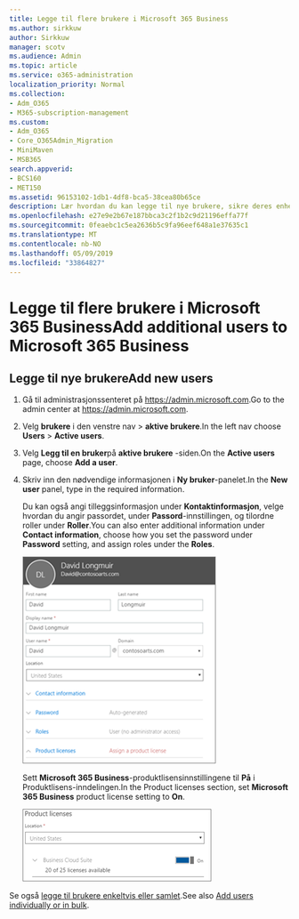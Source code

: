 ```yaml
---
title: Legge til flere brukere i Microsoft 365 Business
ms.author: sirkkuw
author: Sirkkuw
manager: scotv
ms.audience: Admin
ms.topic: article
ms.service: o365-administration
localization_priority: Normal
ms.collection:
- Adm_O365
- M365-subscription-management
ms.custom:
- Adm_O365
- Core_O365Admin_Migration
- MiniMaven
- MSB365
search.appverid:
- BCS160
- MET150
ms.assetid: 96153102-1db1-4df8-bca5-38cea80b65ce
description: Lær hvordan du kan legge til nye brukere, sikre deres enheter og tilordne roller i Microsoft 365 Business.
ms.openlocfilehash: e27e9e2b67e187bbca3c2f1b2c9d21196effa77f
ms.sourcegitcommit: 0feaebc1c5ea2636b5c9fa96eef648a1e37635c1
ms.translationtype: MT
ms.contentlocale: nb-NO
ms.lasthandoff: 05/09/2019
ms.locfileid: "33864827"
---
```

# <a name="add-additional-users-to-microsoft-365-business"></a><span data-ttu-id="4d218-103">Legge til flere brukere i Microsoft 365 Business</span><span class="sxs-lookup"><span data-stu-id="4d218-103">Add additional users to Microsoft 365 Business</span></span>

## <a name="add-new-users"></a><span data-ttu-id="4d218-104">Legge til nye brukere</span><span class="sxs-lookup"><span data-stu-id="4d218-104">Add new users</span></span>

1. <span data-ttu-id="4d218-105">Gå til administrasjonssenteret på <a href="https://go.microsoft.com/fwlink/p/?linkid=837890" target="_blank">https://admin.microsoft.com</a>.</span><span class="sxs-lookup"><span data-stu-id="4d218-105">Go to the admin center at <a href="https://go.microsoft.com/fwlink/p/?linkid=837890" target="_blank">https://admin.microsoft.com</a>.</span></span> 
2. <span data-ttu-id="4d218-106">Velg **brukere** i den venstre nav \> **aktive brukere**.</span><span class="sxs-lookup"><span data-stu-id="4d218-106">In the left nav choose **Users** \> **Active users**.</span></span>
1. <span data-ttu-id="4d218-107">Velg **Legg til en bruker**på **aktive brukere** -siden.</span><span class="sxs-lookup"><span data-stu-id="4d218-107">On the **Active users** page, choose **Add a user**.</span></span>
 4. <span data-ttu-id="4d218-108">Skriv inn den nødvendige informasjonen i **Ny bruker**-panelet.</span><span class="sxs-lookup"><span data-stu-id="4d218-108">In the **New user** panel, type in the required information.</span></span> 
  
    <span data-ttu-id="4d218-109">Du kan også angi tilleggsinformasjon under **Kontaktinformasjon**, velge hvordan du angir passordet, under **Passord**-innstillingen, og tilordne roller under **Roller**.</span><span class="sxs-lookup"><span data-stu-id="4d218-109">You can also enter additional information under **Contact information**, choose how you set the password under **Password** setting, and assign roles under the **Roles**.</span></span>
      
    ![Enter user information in the New user card](media/f04d39ca-48be-4868-8330-8552a4754c8b.png)
      
    <span data-ttu-id="4d218-111">Sett **Microsoft 365 Business**-produktlisensinnstillingene til **På** i Produktlisens-inndelingen.</span><span class="sxs-lookup"><span data-stu-id="4d218-111">In the Product licenses section, set **Microsoft 365 Business** product license setting to **On**.</span></span>
      
    ![Set the license setting to On position](media/7404f7f7-93bc-44a3-9ffb-4208b5b17402.png)
  
<span data-ttu-id="4d218-113">Se også [legge til brukere enkeltvis eller samlet](https://docs.microsoft.com/office365/admin/add-users/add-users).</span><span class="sxs-lookup"><span data-stu-id="4d218-113">See also [Add users individually or in bulk](https://docs.microsoft.com/office365/admin/add-users/add-users).</span></span>
  

